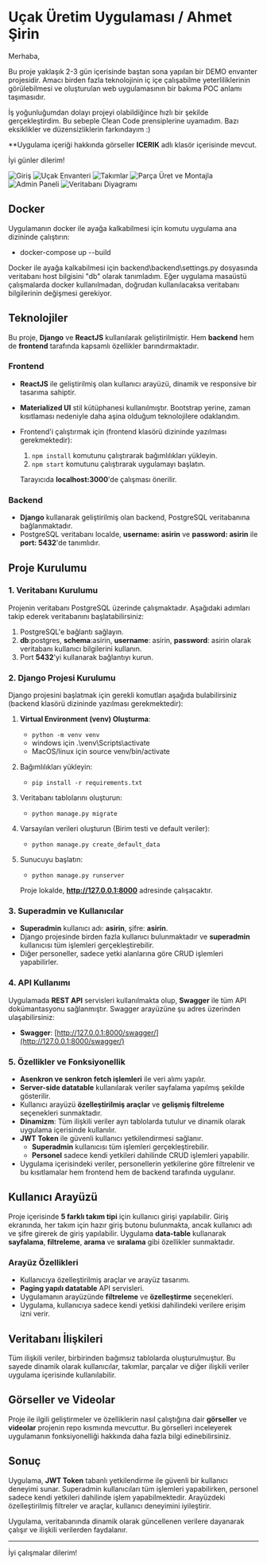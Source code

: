 # Uçak Üretim Uygulaması / Ahmet Şirin

Merhaba,  

Bu proje yaklaşık 2-3 gün içerisinde baştan sona yapılan bir DEMO envanter projesidir. Amacı birden fazla teknolojinin iç içe çalışabilme yeterliliklerinin görülebilmesi ve oluşturulan web uygulamasının bir bakıma POC anlamı taşımasıdır. 

İş yoğunluğumdan dolayı projeyi olabildiğince hızlı bir şekilde gerçekleştirdim. Bu sebeple Clean Code prensiplerine uyamadım. Bazı eksiklikler ve düzensizliklerin farkındayım :)

**Uygulama içeriği hakkında görseller __ICERIK__ adlı klasör içerisinde mevcut.

İyi günler dilerim!

![Giriş](__ICERIK__/giris.png)
![Uçak Envanteri](__ICERIK__/ucak_envanteri.png)
![Takımlar](__ICERIK__/takimlar.png)
![Parça Üret ve Montajla](__ICERIK__/parca_uret_ve_montajla.png)
![Admin Paneli](__ICERIK__/admin_panel.png)
![Veritabanı Diyagramı](__ICERIK__/db_diagram.png)

## Docker

Uygulamanın docker ile ayağa kalkabilmesi için komutu uygulama ana dizininde çalıştırın:
-  docker-compose up --build

Docker ile ayağa kalkabilmesi için backend\backend\settings.py dosyasında veritabanı host bilgisini "db" olarak tanımladım. Eğer uygulama masaüstü çalışmalarda docker kullanılmadan, doğrudan kullanılacaksa veritabanı bilgilerinin değişmesi gerekiyor.

## Teknolojiler

Bu proje, **Django** ve **ReactJS** kullanılarak geliştirilmiştir. Hem **backend** hem de **frontend** tarafında kapsamlı özellikler barındırmaktadır.

### Frontend
- **ReactJS** ile geliştirilmiş olan kullanıcı arayüzü, dinamik ve responsive bir tasarıma sahiptir.
- **Materialized UI** stil kütüphanesi kullanılmıştır. Bootstrap yerine, zaman kısıtlaması nedeniyle daha aşina olduğum teknolojilere odaklandım.
- Frontend'i çalıştırmak için (frontend klasörü dizininde yazılması gerekmektedir):
  1. `npm install` komutunu çalıştırarak bağımlılıkları yükleyin.
  2. `npm start` komutunu çalıştırarak uygulamayı başlatın.
  
  Tarayıcıda **localhost:3000**'de çalışması önerilir.

### Backend
- **Django** kullanarak geliştirilmiş olan backend, PostgreSQL veritabanına bağlanmaktadır.
- PostgreSQL veritabanı localde, **username: asirin** ve **password: asirin** ile **port: 5432**'de tanımlıdır.

## Proje Kurulumu

### 1. Veritabanı Kurulumu

Projenin veritabanı PostgreSQL üzerinde çalışmaktadır. Aşağıdaki adımları takip ederek veritabanını başlatabilirsiniz:

1. PostgreSQL'e bağlantı sağlayın.
2. **db**:postgres, **schema**:asirin, **username**: asirin, **password**: asirin olarak veritabanı kullanıcı bilgilerini kullanın.
3. Port **5432**'yi kullanarak bağlantıyı kurun.

### 2. Django Projesi Kurulumu

Django projesini başlatmak için gerekli komutları aşağıda bulabilirsiniz (backend klasörü dizininde yazılması gerekmektedir):


1. **Virtual Environment (venv) Oluşturma**:
   - `python -m venv venv`
   - windows için .\venv\Scripts\activate
   - MacOS/linux için source venv/bin/activate

2. Bağımlılıkları yükleyin:
   - `pip install -r requirements.txt`

3. Veritabanı tablolarını oluşturun:
   - `python manage.py migrate`

4. Varsayılan verileri oluşturun (Birim testi ve default veriler):
   - `python manage.py create_default_data`

5. Sunucuyu başlatın:
   - `python manage.py runserver`
   
   Proje lokalde, **http://127.0.0.1:8000** adresinde çalışacaktır.

### 3. Superadmin ve Kullanıcılar

- **Superadmin** kullanıcı adı: **asirin**, şifre: **asirin**.
- Django projesinde birden fazla kullanıcı bulunmaktadır ve **superadmin** kullanıcısı tüm işlemleri gerçekleştirebilir.
- Diğer personeller, sadece yetki alanlarına göre CRUD işlemleri yapabilirler.

### 4. API Kullanımı

Uygulamada **REST API** servisleri kullanılmakta olup, **Swagger** ile tüm API dokümantasyonu sağlanmıştır. Swagger arayüzüne şu adres üzerinden ulaşabilirsiniz:
- **Swagger**: [http://127.0.0.1:8000/swagger/](http://127.0.0.1:8000/swagger/)

### 5. Özellikler ve Fonksiyonellik

- **Asenkron ve senkron fetch işlemleri** ile veri alımı yapılır.
- **Server-side datatable** kullanılarak veriler sayfalama yapılmış şekilde gösterilir.
- Kullanıcı arayüzü **özelleştirilmiş araçlar** ve **gelişmiş filtreleme** seçenekleri sunmaktadır.
- **Dinamizm**: Tüm ilişkili veriler ayrı tablolarda tutulur ve dinamik olarak uygulama içerisinde kullanılır.
- **JWT Token** ile güvenli kullanıcı yetkilendirmesi sağlanır.
  - **Superadmin** kullanıcısı tüm işlemleri gerçekleştirebilir.
  - **Personel** sadece kendi yetkileri dahilinde CRUD işlemleri yapabilir.
- Uygulama içerisindeki veriler, personellerin yetkilerine göre filtrelenir ve bu kısıtlamalar hem frontend hem de backend tarafında uygulanır.

## Kullanıcı Arayüzü

Proje içerisinde **5 farklı takım tipi** için kullanıcı girişi yapılabilir. Giriş ekranında, her takım için hazır giriş butonu bulunmakta, ancak kullanıcı adı ve şifre girerek de giriş yapılabilir. Uygulama **data-table** kullanarak **sayfalama**, **filtreleme**, **arama** ve **sıralama** gibi özellikler sunmaktadır.

### Arayüz Özellikleri
- Kullanıcıya özelleştirilmiş araçlar ve arayüz tasarımı.
- **Paging yapılı datatable** API servisleri.
- Uygulamanın arayüzünde **filtreleme** ve **özelleştirme** seçenekleri.
- Uygulama, kullanıcıya sadece kendi yetkisi dahilindeki verilere erişim izni verir.

## Veritabanı İlişkileri

Tüm ilişkili veriler, birbirinden bağımsız tablolarda oluşturulmuştur. Bu sayede dinamik olarak kullanıcılar, takımlar, parçalar ve diğer ilişkili veriler uygulama içerisinde kullanılabilir.

## Görseller ve Videolar

Proje ile ilgili geliştirmeler ve özelliklerin nasıl çalıştığına dair **görseller** ve **videolar** projenin repo kısmında mevcuttur. Bu görselleri inceleyerek uygulamanın fonksiyonelliği hakkında daha fazla bilgi edinebilirsiniz.

## Sonuç

Uygulama, **JWT Token** tabanlı yetkilendirme ile güvenli bir kullanıcı deneyimi sunar. Superadmin kullanıcıları tüm işlemleri yapabilirken, personel sadece kendi yetkileri dahilinde işlem yapabilmektedir. Arayüzdeki özelleştirilmiş filtreler ve araçlar, kullanıcı deneyimini iyileştirir.

Uygulama, veritabanında dinamik olarak güncellenen verilere dayanarak çalışır ve ilişkili verilerden faydalanır.

---

İyi çalışmalar dilerim!
